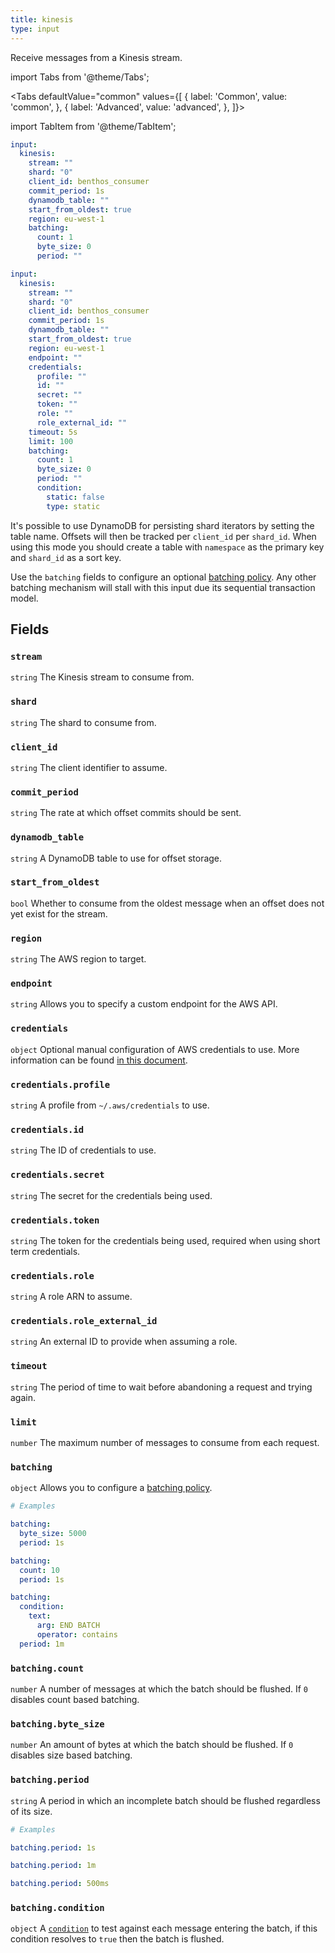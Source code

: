 ```yaml
---
title: kinesis
type: input
---
```


Receive messages from a Kinesis stream.


import Tabs from '@theme/Tabs';

<Tabs defaultValue="common" values={[
  { label: 'Common', value: 'common', },
  { label: 'Advanced', value: 'advanced', },
]}>

import TabItem from '@theme/TabItem';

<TabItem value="common">

```yaml
input:
  kinesis:
    stream: ""
    shard: "0"
    client_id: benthos_consumer
    commit_period: 1s
    dynamodb_table: ""
    start_from_oldest: true
    region: eu-west-1
    batching:
      count: 1
      byte_size: 0
      period: ""
```

</TabItem>
<TabItem value="advanced">

```yaml
input:
  kinesis:
    stream: ""
    shard: "0"
    client_id: benthos_consumer
    commit_period: 1s
    dynamodb_table: ""
    start_from_oldest: true
    region: eu-west-1
    endpoint: ""
    credentials:
      profile: ""
      id: ""
      secret: ""
      token: ""
      role: ""
      role_external_id: ""
    timeout: 5s
    limit: 100
    batching:
      count: 1
      byte_size: 0
      period: ""
      condition:
        static: false
        type: static
```

</TabItem>
</Tabs>

It's possible to use DynamoDB for persisting shard iterators by setting the
table name. Offsets will then be tracked per `client_id` per
`shard_id`. When using this mode you should create a table with
`namespace` as the primary key and `shard_id` as a sort key.

Use the `batching` fields to configure an optional
[batching policy](/docs/configuration/batching#batch-policy). Any other batching
mechanism will stall with this input due its sequential transaction model.

## Fields

### `stream`

`string` The Kinesis stream to consume from.

### `shard`

`string` The shard to consume from.

### `client_id`

`string` The client identifier to assume.

### `commit_period`

`string` The rate at which offset commits should be sent.

### `dynamodb_table`

`string` A DynamoDB table to use for offset storage.

### `start_from_oldest`

`bool` Whether to consume from the oldest message when an offset does not yet exist for the stream.

### `region`

`string` The AWS region to target.

### `endpoint`

`string` Allows you to specify a custom endpoint for the AWS API.

### `credentials`

`object` Optional manual configuration of AWS credentials to use. More information can be found [in this document](/docs/guides/aws).

### `credentials.profile`

`string` A profile from `~/.aws/credentials` to use.

### `credentials.id`

`string` The ID of credentials to use.

### `credentials.secret`

`string` The secret for the credentials being used.

### `credentials.token`

`string` The token for the credentials being used, required when using short term credentials.

### `credentials.role`

`string` A role ARN to assume.

### `credentials.role_external_id`

`string` An external ID to provide when assuming a role.

### `timeout`

`string` The period of time to wait before abandoning a request and trying again.

### `limit`

`number` The maximum number of messages to consume from each request.

### `batching`

`object` Allows you to configure a [batching policy](/docs/configuration/batching).

```yaml
# Examples

batching:
  byte_size: 5000
  period: 1s

batching:
  count: 10
  period: 1s

batching:
  condition:
    text:
      arg: END BATCH
      operator: contains
  period: 1m
```

### `batching.count`

`number` A number of messages at which the batch should be flushed. If `0` disables count based batching.

### `batching.byte_size`

`number` An amount of bytes at which the batch should be flushed. If `0` disables size based batching.

### `batching.period`

`string` A period in which an incomplete batch should be flushed regardless of its size.

```yaml
# Examples

batching.period: 1s

batching.period: 1m

batching.period: 500ms
```

### `batching.condition`

`object` A [`condition`](/docs/components/conditions/about) to test against each message entering the batch, if this condition resolves to `true` then the batch is flushed.


